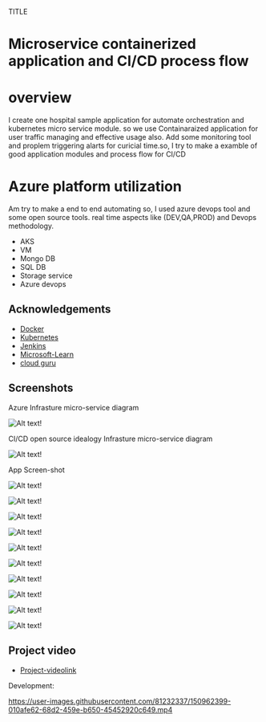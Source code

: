 TITLE 
# Microservice containerized application and CI/CD process flow

# overview

I create one hospital sample application for automate orchestration and kubernetes micro service module. so we use Containaraized application for user traffic managing and effective usage also. Add some monitoring tool and proplem triggering  alarts for curicial time.so, I try to make a examble of good application modules and process flow for CI/CD 

# Azure platform utilization

Am try to make a end to end automating so, I used azure devops tool and some open source tools.
real time aspects like (DEV,QA,PROD) and Devops methodology.

* AKS
* VM
* Mongo DB
* SQL DB
* Storage service
* Azure devops
 
## Acknowledgements

 - [Docker](https://www.docker.com/)
 - [Kubernetes](https://kubernetes.io/)
 - [Jenkins](https://www.jenkins.io/)
 - [Microsoft-Learn](https://www.google.com/url?sa=t&rct=j&q=&esrc=s&source=web&cd=&cad=rja&uact=8&ved=2ahUKEwij1Yjiwsz1AhWeyzgGHbLqAO4QFnoECAwQAQ&url=https%3A%2F%2Fdocs.microsoft.com%2Fen-us%2Flearn%2F&usg=AOvVaw2jLCff1yMidxbmbbYgnosS)
 - [cloud guru](https://www.google.com/url?sa=t&rct=j&q=&esrc=s&source=web&cd=&cad=rja&uact=8&ved=2ahUKEwic45WNw8z1AhV13jgGHdm7CFAQFnoECAkQAQ&url=https%3A%2F%2Facloudguru.com%2F&usg=AOvVaw3WP3trCZZnS3RLLu2KOcmD)

## Screenshots
Azure Infrasture micro-service diagram

![Alt text!](micro-service-Project-Diagram.jpg)

CI/CD open source idealogy Infrasture micro-service diagram

![Alt text!](main-screen.png)

App Screen-shot

![Alt text!](main-screen-2.png)

![Alt text!](main-screen-3.png)

![Alt text!](main-screen-4.png)

![Alt text!](main-screen-5.png)

![Alt text!](main-screen-6.png)

![Alt text!](main-screen-7.png)

![Alt text!](main-screen-9.png)

![Alt text!](main-screen-10.png)

![Alt text!](main-screen-11.png)

![Alt text!](main-screen-12.png)

 
## Project video 

 - [Project-videolink](https://drive.google.com/file/d/1uCASduJx8rEc4hoOCXlVb-bIvF4bEW9j/view?usp=sharing)


Development:



https://user-images.githubusercontent.com/81232337/150962399-010afe62-68d2-459e-b650-45452920c649.mp4
